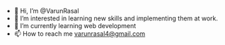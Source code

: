 - 👋 Hi, I’m @VarunRasal
- 👀 I’m interested in learning new skills and implementing them at work.
- 🌱 I’m currently learning web development
- 📫 How to reach me varunrasal4@gmail.com

<!---
Varun4r2023/Varun4r2023 is a ✨ special ✨ repository because its `README.md` (this file) appears on your GitHub profile.
You can click the Preview link to take a look at your changes.
--->
